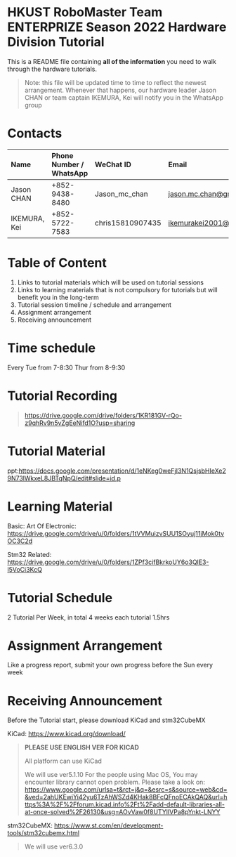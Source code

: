 # HKUST RoboMaster Team ENTERPRIZE Season 2022 Hardware Division Tutorial

This is a README file containing __**all of the information**__ you need to walk through the hardware tutorials.

> Note: this file will be updated time to time to reflect the newest arrangement. Whenever that happens, our hardware leader Jason CHAN or team captain IKEMURA, Kei will notify you in the WhatsApp group

# Contacts

| Name        | Phone Number / WhatsApp | WeChat ID       | Email                    |
| :---------- | :---------------------- | :-------------- | :----------------------- |
| Jason CHAN  |   +852-9438-8480        | Jason_mc_chan   |  jason.mc.chan@gmail.com |
| IKEMURA, Kei|   +852-5722-7583        | chris15810907435| ikemurakei2001@gmail.com |

# Table of Content

1. Links to tutorial materials which will be used on tutorial sessions
2. Links to learning materials that is not compulsory for tutorials but will benefit you in the long-term
3. Tutorial session timeline / schedule and arrangement
4. Assignment arrangement
5. Receiving announcement

# Time schedule

Every Tue from 7-8:30 
      Thur from 8-9:30
      
# Tutorial Recording 
> https://drive.google.com/drive/folders/1KR181GV-rQo-z9qhRv9n5vZgEeNifd1O?usp=sharing
# Tutorial Material
ppt:https://docs.google.com/presentation/d/1eNKeg0weFjI3N1QsjsbHIeXe29N73lWkxeL8JBTqNpQ/edit#slide=id.p
# Learning Material
Basic:  Art Of Electronic: https://drive.google.com/drive/u/0/folders/1tVVMuizvSUU1SOyuj11jMok0tvOC3C2d

Stm32 Related: https://drive.google.com/drive/u/0/folders/1ZPf3cifBkrkoUY6o3QlE3-l5VoCi3KcQ
# Tutorial Schedule
  2 Tutorial Per Week, in total 4 weeks 
  each tutorial 1.5hrs
# Assignment Arrangement
  Like a progress report, submit your own progress before the Sun every week
# Receiving Announcement
  Before the Tutorial start, please download KiCad and stm32CubeMX 
  
  KiCad: https://www.kicad.org/download/ 
  > ****PLEASE USE ENGLISH VER FOR KICAD****
  > 
  >All platform can use KiCad 
  >
  >We will use ver5.1.10 
  >For the people using Mac OS, You may encounter library cannot open problem.
  >Please take a look on: https://www.google.com/urlsa=t&rct=j&q=&esrc=s&source=web&cd=&ved=2ahUKEwiYi42yu6TzAhWSZd4KHak8BFcQFnoECAkQAQ&url=https%3A%2F%2Fforum.kicad.info%2Ft%2Fadd-default-libraries-all-at-once-solved%2F26130&usg=AOvVaw0f8UTYlIVPa8pYnkt-LNYY

  
  stm32CubeMX: https://www.st.com/en/development-tools/stm32cubemx.html
    
  > We will use ver6.3.0 
